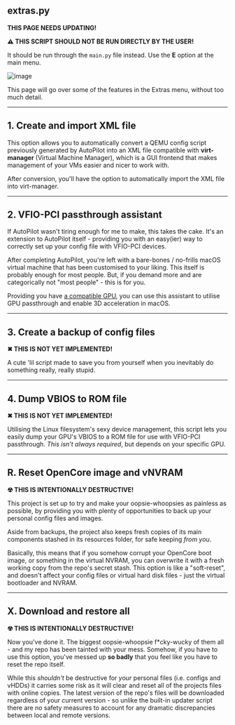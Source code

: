 ## extras.py
**THIS PAGE NEEDS UPDATING!**

**⚠ THIS SCRIPT SHOULD NOT BE RUN DIRECTLY BY THE USER!** 

It should be run through the `main.py` file instead. Use the **E** option at the main menu.

![image](https://user-images.githubusercontent.com/39441479/215358442-ea028ed6-9611-46c7-b04b-3c48507343e7.png)

This page will go over some of the features in the Extras menu, without too much detail.

***
## 1. Create and import XML file

This option allows you to automatically convert a QEMU config script previously generated by AutoPilot into an XML file compatible with **virt-manager** (Virtual Machine Manager), which is a GUI frontend that makes management of your VMs easier and nicer to work with. 

After conversion, you'll have the option to automatically import the XML file into virt-manager.

***
## 2. VFIO-PCI passthrough assistant
If AutoPilot wasn't tiring enough for me to make, this takes the cake. It's an extension to AutoPilot itself - providing you with an easy(ier) way to correctly set up your config file with VFIO-PCI devices.

After completing AutoPilot, you're left with a bare-bones / no-frills macOS virtual machine that has been customised to your liking. This itself is probably enough for most people. But, if you demand more and are categorically not "most people" - this is for you. 

Providing you have [a compatible GPU](https://github.com/Coopydood/ultimate-macOS-KVM/wiki/Main-Menu#3-check-gpu-compatibility), you can
use this assistant to utilise GPU passthrough and enable 3D acceleration in macOS.

***
## 3. Create a backup of config files
**✖ THIS IS NOT YET IMPLEMENTED!**

A cute 'lil script made to save you from yourself when you inevitably do something really, really stupid. 

***
## 4. Dump VBIOS to ROM file
**✖ THIS IS NOT YET IMPLEMENTED!**

Utilising the Linux filesystem's sexy device management, this script lets you easily dump your GPU's VBIOS to a ROM file for use with VFIO-PCI passthrough. *This isn't always required*, but depends on your specific GPU.

***
## R. Reset OpenCore image and vNVRAM
**☢ THIS IS INTENTIONALLY DESTRUCTIVE!**

This project is set up to try and make your oopsie-whoopsies as painless as possible, by providing you with plenty of opportunities to back up your personal config files and images. 

Aside from backups, the project also keeps fresh copies of its main components stashed in its resources folder, for safe keeping *from you*. 

Basically, this means that if you somehow corrupt your OpenCore boot image, or something in the virtual NVRAM, you can overwrite it with a fresh working copy from the repo's secret stash. This option is like a "soft-reset", and doesn't affect your config files or virtual hard disk files - just the virtual bootloader and NVRAM.

***
## X. Download and restore all 
**☢ THIS IS INTENTIONALLY DESTRUCTIVE!**

Now you've done it. The biggest oopsie-whoopsie f*cky-wucky of them all - and my repo has been tainted with your mess. Somehow, if you have to use this option, you've messed up **so badly** that you feel like you have to reset the repo itself. 

While this *shouldn't* be destructive for *your* personal files (i.e. configs and vHDDs) it carries some risk as it will clear and reset all of the projects files with online copies. The latest version of the repo's files will be downloaded regardless of your current version - so unlike the built-in updater script there are no safety measures to account for any dramatic discrepancies between local and remote versions. 